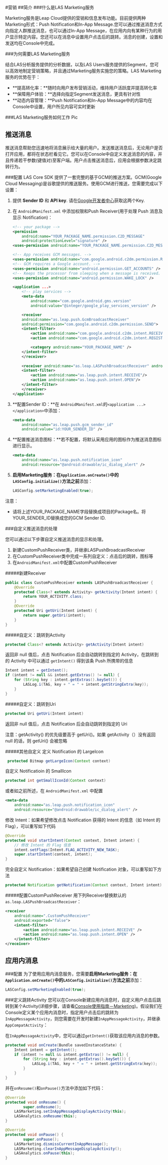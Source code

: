 #营销
##简介
###什么是LAS Marketing服务

Marketing服务是Leap Cloud提供的营销和信息发布功能。目前提供两种Marketing形式：Push Notification和In-App Message.您可以通过推送消息方式向指定人群推送消息，也可以通过In-App Message，在应用内向有某种行为的用户显示特定内容。您还可以在消息中设置用户点击后的跳转。消息的创建，设置和发送均在Console中完成。

###为何需要LAS Marketing服务

结合LAS分析服务提供的分析数据，以及LAS Users服务提供的Segment，您可以高效地制定营销策略，并且通过Marketing服务实施您的策略。LAS Marketing服务的优势在于：


* **提高转化率：**随时向用户发布营销活动，维持用户活跃度并提高转化率
* **保障用户体验：**选择向指定Segment发送消息，更具有针对性
* **动态内容管理：**Push Notification和In-App Message中的内容均在Console中设置，用户所见内容可实时更新

###LAS Marketing服务如何工作
Pic

## 推送消息
推送消息帮助您迅速地将消息展示给大量的用户。发送推送消息后，无论用户是否打开应用，都将在状态栏看见它。您可以在Console中自定义发送消息的内容，并且传递若干参数(键值对)至客户端。用户点击推送消息后，应用会根据参数决定跳转行为。

###配置
LAS Core SDK 提供了一套完整的基于GCM的推送方案。GCM(Google Cloud Messaging)是谷歌提供的推送服务。使用GCM进行推送，您需要完成以下设置：

1. 提供 **Sender ID** 和 **API key**. 请在[Google开发者中心](..)获取这两个Key.
2. 在 `AndroidManifest.xml` 中添加权限和Push Receiver(用于处理 Push 消息及显示 Notification)：

	```xml
	<!-- your package -->
	<permission
	    android:name="YOUR_PACKAGE_NAME.permission.C2D_MESSAGE"
	    android:protectionLevel="signature" />
	<uses-permission android:name="YOUR_PACKAGE_NAME.permission.C2D_MESSAGE" />

	<!-- App receives GCM messages. -->
	<uses-permission android:name="com.google.android.c2dm.permission.RECEIVE" />
	<!-- GCM requires a Google account. -->
	<uses-permission android:name="android.permission.GET_ACCOUNTS" />
	<!-- Keeps the processor from sleeping when a message is received. -->
	<uses-permission android:name="android.permission.WAKE_LOCK" />

	<application ...>
	    <!-- play services -->
	    <meta-data
	        android:name="com.google.android.gms.version"
	        android:value="@integer/google_play_services_version" />

	    <receiver
	    android:name="as.leap.push.GcmBroadcastReceiver"
	    android:permission="com.google.android.c2dm.permission.SEND">
	    <intent-filter>
	        <action android:name="com.google.android.c2dm.intent.RECEIVE" />
	        <action android:name="com.google.android.c2dm.intent.REGISTRATION" />

	        <category android:name="YOUR_PACKAGE_NAME" />
	    </intent-filter>
	    </receiver>
	    
	    <receiver android:name="as.leap.LASPushBroadcastReceiver" android:exported="false">
	    <intent-filter>
	        <action android:name="as.leap.push.intent.RECEIVE"/>
	        <action android:name="as.leap.push.intent.OPEN"/>
	    </intent-filter>
		</receiver>
	</application>
	```
3. **配置Sender ID：**在 `AndroidManifest.xml`的`<application ...> </application>`中添加：

	```xml
	<meta-data
	    android:name="as.leap.push.gcm_sender_id"
	    android:value="id:YOUR_SENDER_ID" />
	```

4. **配置推送消息图标：**若不配置，将默认采用应用的图标作为推送消息图标进行显示。

	```xml
	<meta-data
	    android:name="as.leap.push.notification_icon"
	    android:resource="@android:drawable/ic_dialog_alert" />
	```
5. **启用Marketing服务：**在`Application.onCreate()`中的`LASConfig.initialize()`方法**之前**添加：

	```java
	LASConfig.setMarketingEnabled(true);
	```

注意：

* 请将上述YOUR\_PACKAGE\_NAME字段替换成项目的Package名。将YOUR\_SENDER\_ID替换成您的GCM Sender ID.

###自定义推送消息的处理

您可以通过以下步骤自定义推送消息的显示和处理。

1. 新建CustomPushReceiver类，并继承LASPushBroadcastReceiver
2. 在CustomPushReceiver类中完成一系列自定义：点击后的跳转，图标等
3. 在`AndroidManifest.xml`中配置CustomPushReceiver

#####新建Receiver

```java
public class CustomPushReceiver extends LASPushBroadcastReceiver {
	@Override
	protected Class<? extends Activity> getActivity(Intent intent) {
		return YOUR_ACTIVITY.class;
	}
	@Override
	protected Uri getUri(Intent intent) {
		return super.getUri(intent);
	}
}
```

#####自定义：跳转到Activity
```java
protected Class<? extends Activity> getActivity(Intent intent)
```

返回非 null 值后，点击 Notification 后会自动跳转到指定的 Activity，在跳转到的 Activity 中可以通过 `getIntent()` 得到该条 Push 所携带的信息

```java
Intent intent = getIntent();
if (intent != null && intent.getExtras() != null) {
    for (String key : intent.getExtras().keySet()) {
        LASLog.i(TAG, key + " = " + intent.getStringExtra(key));
    }
}
```

#####自定义：跳转到Uri
```java
protected Uri getUri(Intent intent)
```

返回非 null 值后，点击 Notification 后会自动跳转到指定的 Uri

注意：getActivity() 的优先级要高于 getUri()。如果 getActivity（）没有返回 null 的话，则 getUri() 会被忽略

#####其他自定义
定义 Notification 的 LargeIcon

```java
 protected Bitmap getLargeIcon(Context context)
```

自定义 Notificatioin 的 SmallIcon

```java
protected int getSmallIconId(Context context)
```

或者如之前所述，在 `AndroidManifest.xml` 中配置

```xml
<meta-data
    android:name="as.leap.push.notification_icon"
    android:resource="@android:drawable/ic_dialog_alert" />
```

修改 Intent：如果希望修改点击 Notification 获得的 Intent 的信息（如 Intent 的 Flag），可以重写如下代码

```java
@Override
protected void startIntent(Context context, Intent intent) {
	// 修改 Intent 的 Flag 信息
    intent.setFlags(Intent.FLAG_ACTIVITY_NEW_TASK);
    super.startIntent(context, intent);
}
```

完全自定义 Notification：如果希望自己创建 Notification 对象，可以重写如下方法

```java
protected Notification getNotification(Context context, Intent intent)
```

#####配置CustomPushReceiver
用下列Receiver替换默认的`as.leap.LASPushBroadcastReceiver`：

```xml
<receiver
    android:name=".CustomPushReceiver"
    android:exported="false">
    <intent-filter>
        <action android:name="as.leap.push.intent.RECEIVE" />
        <action android:name="as.leap.push.intent.OPEN" />
    </intent-filter>
</receiver>
```

## 应用内消息

###配置
为了使用应用内消息服务，您需要**启用Marketing服务：**在`Application.onCreate()`中的`LASConfig.initialize()`方法**之前**添加：

```java
LASConfig.setMarketingEnabled(true);
```

###定义跳转Activity
您可以在Console新建应用内消息时，自定义用户点击后跳转到某个Activity(详细步骤，请查看[Console使用指南－Marketing](。。))。假设我们在Console定义某个应用内消息时，指定用户点击后的跳转为`InAppMessageActivity`，则您需要在开发时新建`InAppMessageActivity`，并继承`AppCompatActivity`：

在`InAppMessageActivity`中，您可以通过`getIntent()`获取该应用内消息的参数。

```java
protected void onCreate(Bundle savedInstanceState) {
	Intent intent = getIntent();
	if (intent != null && intent.getExtras() != null) {
		for (String key : intent.getExtras().keySet()) {
			LASLog.i(TAG, key + " = " + intent.getStringExtra(key));
		}
	}
}
```

并在`onResume()`和`onPause()`方法中添加如下代码：

```java
@Override
protected void onResume() {
		super.onResume();
	LASMarketing.setInAppMessageDisplayActivity(this);
	LASAnalytics.onResume(this);
}

@Override
protected void onPause() {
		super.onPause();
	LASMarketing.dismissCurrentInAppMessage();
	LASMarketing.clearInAppMessageDisplayActivity();
	LASAnalytics.onPause(this);
}
```
